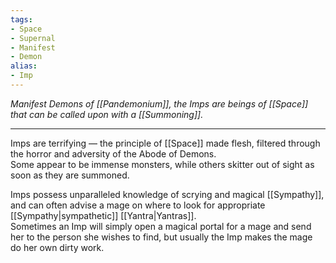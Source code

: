 ```yaml
---
tags:
- Space
- Supernal
- Manifest
- Demon
alias:
- Imp
---
```


_Manifest Demons of [[Pandemonium]], the Imps are beings of [[Space]] that can be called upon with a [[Summoning]]._

---

Imps are terrifying — the principle of [[Space]] made flesh, filtered through the horror and adversity of the Abode of Demons.\
Some appear to be immense monsters, while others skitter out of sight as soon as they are summoned. 

Imps possess unparalleled knowledge of scrying and magical [[Sympathy]], and can often advise a mage on where to look for appropriate [[Sympathy|sympathetic]] [[Yantra|Yantras]].\
Sometimes an Imp will simply open a magical portal for a mage and send her to the person she wishes to find, but usually the Imp makes the mage do her own dirty work.
